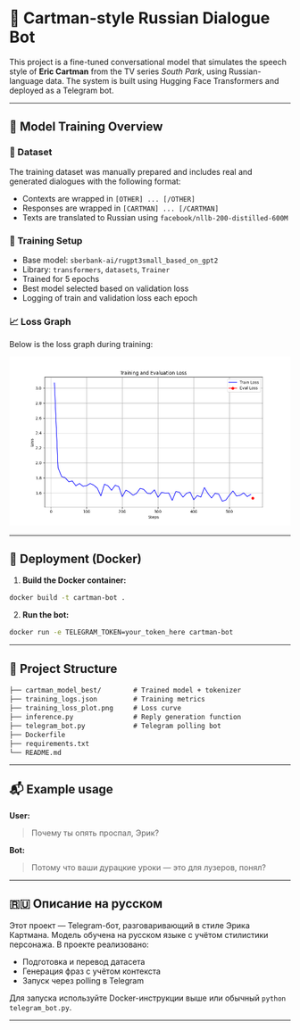 
# 🤖 Cartman-style Russian Dialogue Bot

This project is a fine-tuned conversational model that simulates the speech style of **Eric Cartman** from the TV series *South Park*, using Russian-language data. The system is built using Hugging Face Transformers and deployed as a Telegram bot.

---

## 🧠 Model Training Overview

### 📝 Dataset

The training dataset was manually prepared and includes real and generated dialogues with the following format:
- Contexts are wrapped in `[OTHER] ... [/OTHER]`
- Responses are wrapped in `[CARTMAN] ... [/CARTMAN]`
- Texts are translated to Russian using `facebook/nllb-200-distilled-600M`

### 🧪 Training Setup

- Base model: `sberbank-ai/rugpt3small_based_on_gpt2`
- Library: `transformers`, `datasets`, `Trainer`
- Trained for 5 epochs
- Best model selected based on validation loss
- Logging of train and validation loss each epoch

### 📈 Loss Graph

Below is the loss graph during training:

![training_loss_plot](training_loss_plot.png)

---

## 🚀 Deployment (Docker)

1. **Build the Docker container:**

```bash
docker build -t cartman-bot .
```

2. **Run the bot:**

```bash
docker run -e TELEGRAM_TOKEN=your_token_here cartman-bot
```

---

## 📂 Project Structure

```
├── cartman_model_best/        # Trained model + tokenizer
├── training_logs.json         # Training metrics
├── training_loss_plot.png     # Loss curve
├── inference.py               # Reply generation function
├── telegram_bot.py            # Telegram polling bot
├── Dockerfile
├── requirements.txt
└── README.md
```

---

## 📬 Example usage

**User:**
> Почему ты опять проспал, Эрик?

**Bot:**
> Потому что ваши дурацкие уроки — это для лузеров, понял?

---

## 🇷🇺 Описание на русском

Этот проект — Telegram-бот, разговаривающий в стиле Эрика Картмана. Модель обучена на русском языке с учётом стилистики персонажа. В проекте реализовано:
- Подготовка и перевод датасета
- Генерация фраз с учётом контекста
- Запуск через polling в Telegram

Для запуска используйте Docker-инструкции выше или обычный `python telegram_bot.py`.

---

